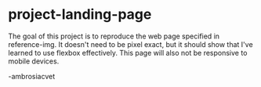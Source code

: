 # project-landing-page

The goal of this project is to reproduce the web page specified in reference-img. It doesn't need to be pixel exact, but it should show that I've learned to use flexbox effectively. This page will also not be responsive to mobile devices.

-ambrosiacvet